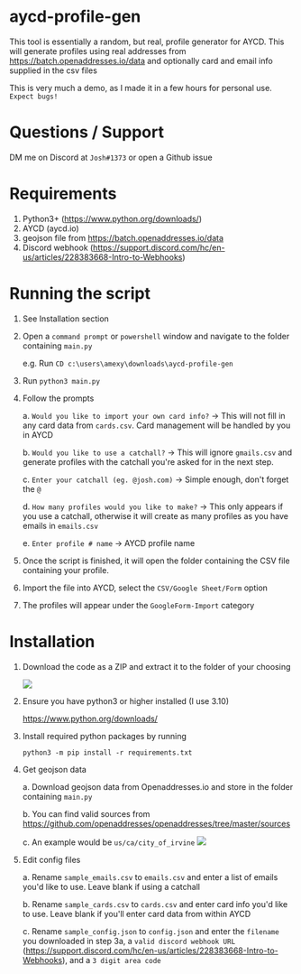 # aycd-profile-gen
 This tool is essentially a random, but real, profile generator for AYCD. This will generate profiles using real addresses from https://batch.openaddresses.io/data and optionally card and email info supplied in the csv files

 This is very much a demo, as I made it in a few hours for personal use. `Expect bugs!`

# Questions / Support

DM me on Discord at `Josh#1373` or open a Github issue
# Requirements
1. Python3+ (https://www.python.org/downloads/)
2. AYCD (aycd.io)
3. geojson file from https://batch.openaddresses.io/data
4. Discord webhook (https://support.discord.com/hc/en-us/articles/228383668-Intro-to-Webhooks)

# Running the script
1. See Installation section
2. Open a `command prompt` or `powershell` window and navigate to the folder containing `main.py` 

    e.g. Run `CD c:\users\amexy\downloads\aycd-profile-gen`
3. Run `python3 main.py`
4. Follow the prompts

    a. `Would you like to import your own card info?` -> This will not fill in any card data from `cards.csv`. Card management will be handled by you in AYCD

    b. `Would you like to use a catchall?` -> This will ignore `gmails.csv` and generate profiles with the catchall you're asked for in the next step. 

    c. `Enter your catchall (eg. @josh.com)` -> Simple enough, don't forget the `@`

    d. `How many profiles would you like to make?` -> This only appears if you use a catchall, otherwise it will create as many profiles as you have emails in `emails.csv`

    e. `Enter profile # name` -> AYCD profile name

5. Once the script is finished, it will open the folder containing the CSV file containing your profile. 

6. Import the file into AYCD, select the `CSV/Google Sheet/Form` option

7. The profiles will appear under the `GoogleForm-Import` category
# Installation
1. Download the code as a ZIP and extract it to the folder of your choosing

    ![](https://i.imgur.com/yHV2utr.png)
2. Ensure you have python3 or higher installed (I use 3.10)

    https://www.python.org/downloads/

3. Install required python packages by running 

    `python3 -m pip install -r requirements.txt`

4. Get geojson data

    a. Download geojson data from Openaddresses.io and store in the folder containing `main.py`
    
    b.  You can find valid sources  from https://github.com/openaddresses/openaddresses/tree/master/sources

    c. An example would be `us/ca/city_of_irvine` ![](https://i.imgur.com/pvOyw0q.png)

5. Edit config files

    a. Rename `sample_emails.csv` to `emails.csv` and enter a list of emails you'd like to use. Leave blank if using a catchall

    b. Rename `sample_cards.csv` to `cards.csv` and enter card info you'd like to use. Leave blank if you'll enter card data from within AYCD

    c. Rename `sample_config.json` to `config.json` and enter the `filename` you downloaded in step 3a, a `valid discord webhook URL` (https://support.discord.com/hc/en-us/articles/228383668-Intro-to-Webhooks), and a `3 digit area code`
